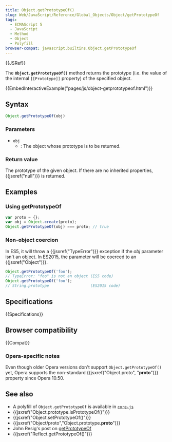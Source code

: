 ```yaml
---
title: Object.getPrototypeOf()
slug: Web/JavaScript/Reference/Global_Objects/Object/getPrototypeOf
tags:
  - ECMAScript 5
  - JavaScript
  - Method
  - Object
  - Polyfill
browser-compat: javascript.builtins.Object.getPrototypeOf
---
```

{{JSRef}}

The **`Object.getPrototypeOf()`** method returns the prototype (i.e. the value
of the internal `[[Prototype]]` property) of the specified object.

{{EmbedInteractiveExample("pages/js/object-getprototypeof.html")}}

## Syntax

```js
Object.getPrototypeOf(obj)
```

### Parameters

*   `obj`
    *   : The object whose prototype is to be returned.

### Return value

The prototype of the given object. If there are no inherited properties,
{{jsxref("null")}} is returned.

## Examples

### Using getPrototypeOf

```js
var proto = {};
var obj = Object.create(proto);
Object.getPrototypeOf(obj) === proto; // true
```

### Non-object coercion

In ES5, it will throw a {{jsxref("TypeError")}} exception if the <var>obj</var> parameter isn't an object. In ES2015, the parameter will be
coerced to an {{jsxref("Object")}}.

```js
Object.getPrototypeOf('foo');
// TypeError: "foo" is not an object (ES5 code)
Object.getPrototypeOf('foo');
// String.prototype                  (ES2015 code)
```

## Specifications

{{Specifications}}

## Browser compatibility

{{Compat}}

### Opera-specific notes

Even though older Opera versions don't support `Object.getPrototypeOf()` yet,
Opera supports the non-standard
{{jsxref("Object.proto", "__proto__")}} property since Opera 10.50.

## See also

*   A polyfill of `Object.getPrototypeOf` is available in
    [`core-js`](https://github.com/zloirock/core-js#ecmascript-object)
*   {{jsxref("Object.prototype.isPrototypeOf()")}}
*   {{jsxref("Object.setPrototypeOf()")}}
*   {{jsxref("Object/proto","Object.prototype.__proto__")}}
*   John Resig's post on
    [getPrototypeOf](http://ejohn.org/blog/objectgetprototypeof/)
*   {{jsxref("Reflect.getPrototypeOf()")}}
